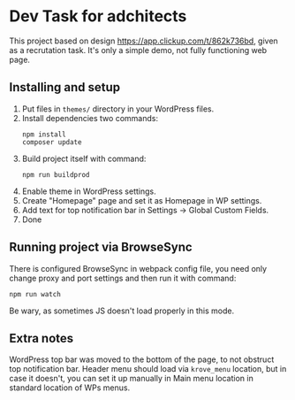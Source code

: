 # Dev Task for adchitects

This project based on design https://app.clickup.com/t/862k736bd, given as a recrutation task. It's only a simple demo, not fully functioning web page.


## Installing and setup

1. Put files in `themes/` directory in your WordPress files.
2. Install dependencies two commands:
    ```
    npm install
    composer update
    ```
3. Build project itself with command:
    ```
    npm run buildprod
    ```
4. Enable theme in WordPress settings.
5. Create "Homepage" page and set it as Homepage in WP settings.
6. Add text for top notification bar in Settings -> Global Custom Fields.
7. Done


## Running project via BrowseSync

There is configured BrowseSync in webpack config file, you need only change proxy and port settings and then run it with command:
```
npm run watch
```
Be wary, as sometimes JS doesn't load properly in this mode.


## Extra notes

WordPress top bar was moved to the bottom of the page, to not obstruct top notification bar. Header menu should load via `krove_menu` location, but in case it doesn't, you can set it up manually in Main menu location in standard location of WPs menus.
